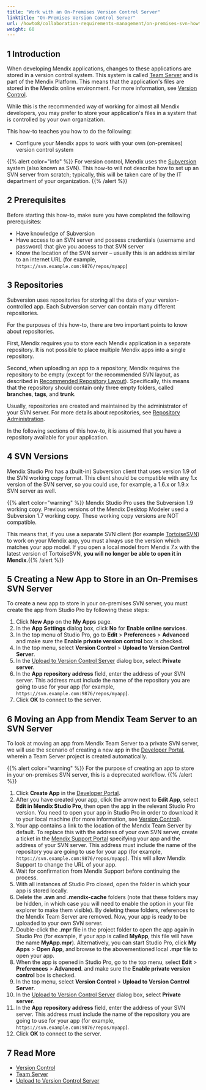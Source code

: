 ```yaml
---
title: "Work with an On-Premises Version Control Server"
linktitle: "On-Premises Version Control Server"
url: /howto8/collaboration-requirements-management/on-premises-svn-howto/
weight: 60
---
```


## 1 Introduction

When developing Mendix applications, changes to these applications are stored in a version control system. This system is called [Team Server](/developerportal/general/team-server/) and is part of the Mendix Platform. This means that the application's files are stored in the Mendix online environment. For more information, see [Version Control](/refguide8/version-control/).

While this is the recommended way of working for almost all Mendix developers, you may prefer to store your application's files in a system that is controlled by your own organization.

This how-to teaches you how to do the following:

* Configure your Mendix apps to work with your own (on-premises) version control system

{{% alert color="info" %}}
For version control, Mendix uses the [Subversion](https://subversion.apache.org) system (also known as SVN). This how-to will not describe how to set up an SVN server from scratch; typically, this will be taken care of by the IT department of your organization.
{{% /alert %}}

## 2 Prerequisites

Before starting this how-to, make sure you have completed the following prerequisites:

* Have knowledge of Subversion
* Have access to an SVN server and possess credentials (username and password) that give you access to that SVN server
* Know the location of the SVN server – usually this is an address similar to an internet URL (for example, `https://svn.example.com:9876/repos/myapp`)

## 3 Repositories

Subversion uses repositories for storing all the data of your version-controlled app. Each Subversion server can contain many different repositories.

For the purposes of this how-to, there are two important points to know about repositories.

First, Mendix requires you to store each Mendix application in a separate repository. It is not possible to place multiple Mendix apps into a single repository.

Second, when uploading an app to a repository, Mendix requires the repository to be empty (except for the recommended SVN layout, as described in [Recommended Repository Layout](https://svnbook.red-bean.com/en/1.7/svn.tour.importing.html#svn.tour.importing.layout)). Specifically, this means that the repository should contain only three empty folders, called **branches**, **tags**, and **trunk**.

Usually, repositories are created and maintained by the administrator of your SVN server. For more details about repositories, see [Repository Administration](https://svnbook.red-bean.com/en/1.7/svn-book.html#svn.reposadmin).

In the following sections of this how-to, it is assumed that you have a repository available for your application.

## 4 SVN Versions

Mendix Studio Pro has a (built-in) Subversion client that uses version 1.9 of the SVN working copy format. This client should be compatible with any 1.x version of the SVN server, so you could use, for example, a 1.6.x or 1.9.x SVN server as well.

{{% alert color="warning" %}}
Mendix Studio Pro uses the Subversion 1.9 working copy. Previous versions of the Mendix Desktop Modeler used a Subversion 1.7 working copy. These working copy versions are NOT compatible.

This means that, if you use a separate SVN client (for example [TortoiseSVN](https://tortoisesvn.net/)) to work on your Mendix app, you must always use the version which matches your app model. If you open a local model from Mendix 7.x with the latest version of TortoiseSVN, **you will no longer be able to open it in Mendix**.{{% /alert %}}

## 5 Creating a New App to Store in an On-Premises SVN Server

To create a new app to store in your on-premises SVN server, you must create the app from Studio Pro by following these steps:

1. Click **New App** on the **My Apps** page.
2. In the **App Settings** dialog box, click **No** for **Enable online services**.
3. In the top menu of Studio Pro, go to **Edit** > **Preferences** > **Advanced** and make sure the **Enable private version control** box is checked.
4. In the top menu, select **Version Control** > **Upload to Version Control Server**.
5. In the [Upload to Version Control Server](/refguide8/upload-to-version-control-dialog/) dialog box, select **Private server**.
6. In the **App repository address** field, enter the address of your SVN server. This address must include the name of the repository you are going to use for your app (for example, `https://svn.example.com:9876/repos/myapp`).
7. Click **OK** to connect to the server.

## 6 Moving an App from Mendix Team Server to an SVN Server

To look at moving an app from Mendix Team Server to a private SVN server, we will use the scenario of creating a new app in the [Developer Portal](/developerportal/), wherein a Team Server project is created automatically.

{{% alert color="warning" %}}
For the purpose of creating an app to store in your on-premises SVN server, this is a deprecated workflow.
{{% /alert %}}

1. Click **Create App** in the [Developer Portal](https://sprintr.home.mendix.com/index.html).
2. After you have created your app, click the arrow next to **Edit App**, select **Edit in Mendix Studio Pro**, then open the app in the relevant Studio Pro version. You need to open your app in Studio Pro in order to download it to your local machine (for more information, see [Version Control](/refguide8/version-control/)).
3. Your app contains a link to the location of the Mendix Team Server by default. To replace this with the address of your own SVN server, create a ticket in the [Mendix Support Portal](https://support.mendix.com/) specifying your app and the address of your SVN server. This address must include the name of the repository you are going to use for your app (for example, `https://svn.example.com:9876/repos/myapp`). This will allow Mendix Support to change the URL of your app.
4. Wait for confirmation from Mendix Support before continuing the process.
5. With all instances of Studio Pro closed, open the folder in which your app is stored locally.
6. Delete the **.svn** and **.mendix-cache** folders (note that these folders may be hidden, in which case you will need to enable the option in your file explorer to make them visible). By deleting these folders, references to the Mendix Team Server are removed. Now, your app is ready to be uploaded to your own SVN server.
7. Double-click the **.mpr** file in the project folder to open the app again in Studio Pro (for example, if your app is called **MyApp**, this file will have the name **MyApp.mpr**). Alternatively, you can start Studio Pro, click **My Apps** > **Open App**, and browse to the abovementioned local **.mpr** file to open your app.
8. When the app is opened in Studio Pro, go to the  top menu, select **Edit** > **Preferences** > **Advanced**. and make sure the **Enable private version control** box is checked.
9. In the top menu, select **Version Control** > **Upload to Version Control Server**.
10. In the [Upload to Version Control Server](/refguide8/upload-to-version-control-dialog/) dialog box, select **Private server**.
11. In the **App repository address** field, enter the address of your SVN server. This address must include the name of the repository you are going to use for your app (for example, `https://svn.example.com:9876/repos/myapp`).
12. Click **OK** to connect to the server.

## 7 Read More

* [Version Control](/refguide8/version-control/)
* [Team Server](/developerportal/general/team-server/)
* [Upload to Version Control Server](/refguide8/upload-to-version-control-dialog/)
